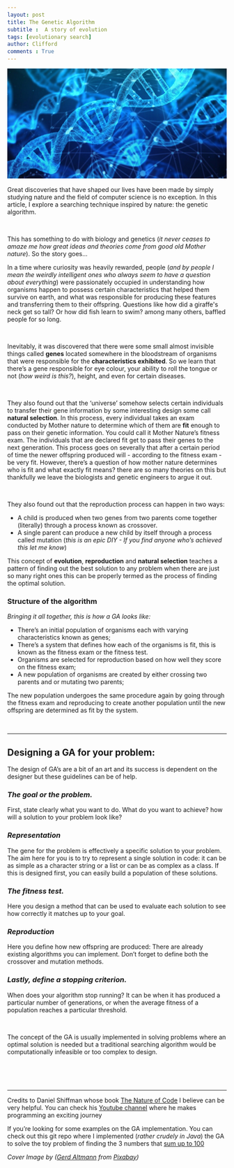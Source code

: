 ```yaml
---
layout: post
title: The Genetic Algorithm
subtitle :  A story of evolution
tags: [evolutionary search]
author: Clifford
comments : True
---
```


![dna](/assets/project/dna.jpg)

Great discoveries that have shaped our lives have been made by simply studying nature and the field of computer science is no exception. In this article, I explore a searching technique inspired by nature: the genetic algorithm.

<br>

This has something to do with biology and genetics (_it never ceases to amaze me how great ideas and theories come from good old Mother nature_). So the story goes...

In a time where curiosity was heavily rewarded, people (_and by people I mean the weirdly intelligent ones who always seem to have a question about everything_) were passionately occupied in understanding how organisms happen to possess certain characteristics that helped them survive on earth, and what was responsible for producing these features and transferring them to their offspring. Questions like how did a  giraffe's neck get so tall? Or how did fish learn to swim? among many others, baffled people for so long.

<br>

Inevitably, it was discovered that there were some small almost invisible things called **genes** located somewhere in the bloodstream of organisms that were responsible for the **characteristics exhibited**. So we learn that there’s a gene responsible for eye colour, your ability to roll the tongue or not (_how weird is this?_), height, and even for certain diseases. 

<br>

They also found out that the ‘universe’ somehow selects certain individuals to transfer their gene information by some interesting design some call **natural selection**. In this process, every individual takes an exam conducted by Mother nature to determine which of them are **fit** enough to pass on their genetic information. You could call it Mother Nature’s fitness exam. The individuals that are declared fit get to pass their genes to the next generation. This process goes on severally that after a certain period of time the newer offspring produced will - according to the fitness exam - be very fit. However, there’s a question of how mother nature determines who is fit and what exactly fit means? there are so many theories on this but thankfully we leave the biologists and genetic engineers to argue it out.

<br>

They also found out that the reproduction process can happen in two ways:

+ A child is produced when two genes from two parents come together (literally) through a process known as crossover.
+ A single parent can produce a new child by itself through a process called mutation (_this is an epic DIY - If you find anyone who’s achieved this let me know_)
 
This concept of **evolution**, **reproduction** and **natural selection** teaches a pattern of finding out the best solution to any problem when there are just so many right ones this can be properly termed as the process of finding the optimal solution.

### Structure of the algorithm
*Bringing it all together, this is how a GA looks like:*
 
+ There’s an initial population of organisms each with varying characteristics known as genes;
+ There’s a system that defines how each of the organisms is fit, this is known as the fitness exam or the fitness test.
+ Organisms are selected for reproduction based on how well they score on the fitness exam;
+ A new population of organisms are created by either crossing two parents and or mutating two parents;

The new population undergoes the same procedure again by going through the fitness exam and reproducing to create another population until the new offspring are determined as fit by the system.

<br>

---

## Designing a GA for your problem:

The design of GA’s are a bit of an art and its success is dependent on the designer but these guidelines can be of help.

### _The goal or the problem._
First, state clearly what you want to do. What do you want to achieve? how will a solution to your problem look like?

### _Representation_
The gene for the problem is effectively a specific solution to your problem. The aim here for you is to try to represent a single solution in code: it can be as simple as a character string or a list or can be as complex as a class. If this is designed first, you can easily build a population of these solutions.

### _The fitness test._
Here you design a method that can be used to evaluate each solution to see how correctly it matches up to your goal.

### _Reproduction_
Here you define how new offspring are produced: There are already existing algorithms you can implement. Don’t forget to define both the crossover and mutation methods.

### _Lastly, define a stopping criterion._
When does your algorithm stop running? It can be when it has produced a particular number of generations, or when the average fitness of a population reaches a particular threshold.

<br>

The concept of the GA is usually implemented in solving problems where an optimal solution is needed but a traditional searching algorithm would be computationally infeasible or too complex to design.

<br>
<br>
<br>

---
 
Credits to Daniel Shiffman whose book [The Nature of Code](https://natureofcode.com/) I believe can be very helpful. You can check his [Youtube channel](https://youtu.be/17WoOqgXsRM) where he makes programming an exciting journey 

If you’re looking for some examples on the GA implementation. You can check out this git repo where I implemented (_rather crudely in Java_) the GA to solve the toy problem of finding the 3 numbers that [sum up to 100](https://github.com/cliffordEmmanuel/Sumto100)


*Cover Image by (<a href="https://pixabay.com/users/geralt-9301/?utm_source=link-attribution&amp;utm_medium=referral&amp;utm_campaign=image&amp;utm_content=3539309">Gerd Altmann</a> from <a href="https://pixabay.com/?utm_source=link-attribution&amp;utm_medium=referral&amp;utm_campaign=image&amp;utm_content=3539309">Pixabay</a>)*

